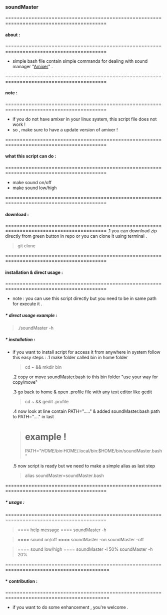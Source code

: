 ### soundMaster

=========================================================================================
#### about :
=========================================================================================
* simple bash file contain simple commands for dealing with sound manager "[Amixer](https://www.geeksforgeeks.org/amixer-command-in-linux-with-examples/)" .

=========================================================================================
#### note :
=========================================================================================
* if you do not have amixer in your linux system, this script file does not work !
* so , make sure to have a update version of amixer !

=========================================================================================
#### what this script can do :
=========================================================================================
* make sound on/off
* make sound low/high 

=========================================================================================
#### download :
=========================================================================================
  .1 you can download zip directly from green button in repo or you can clone it using 
     terminal .
  > git clone 

=========================================================================================
#### installation & direct usage :
=========================================================================================
* note : you can use this script directly but you need to be in same path for execute it .

##### * direct usage example :
  > ./soundMaster -h
  
##### * installation :
* if you want to install script for access it from anywhere in system follow this easy steps :
  .1 make folder called bin in home folder 
  > cd ~ && mkdir bin
  
  .2 copy or move soundMaster.bash to this bin folder "use your way for copy/move"
  
  .3 go back to home & open .profile file with any text editor like gedit
  > cd ~ && gedit .profile
  
  .4 now look at line contain PATH="....." & added soundMaster.bash path to PATH="...." in last 
  > # example !
  > PATH="$HOME/bin:$HOME/.local/bin:$HOME/bin/soundMaster.bash"
  
  .5 now script is ready but we need to make a simple alias as last step
  > alias soundMaster=soundMaster.bash
  
=========================================================================================
##### * usage :
=========================================================================================
  > ==== help message ====
  > soundMaster -h 
  
  > ==== sound on/off ====
  > soundMaster -on
  > soundMaster -off
  
  > ==== sound low/high ====
  > soundMaster -l 50%
  > soundMaster -h 20%
  
==========================================================================================
#### * contribution :
==========================================================================================
* if you want to do some enhancement , you're welcome .
  
